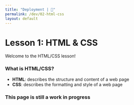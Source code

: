 ```yaml
---
title: "Deployment | 💙"
permalink: /dev/02-html-css
layout: default
---
```


# Lesson 1: HTML &amp; CSS

Welcome to the HTML/CSS lesson! 

### What is HTML/CSS?

- **HTML**: describes the structure and content of a web page
- **CSS**: describes the formatting and style of a web page


### This page is still a work in progress